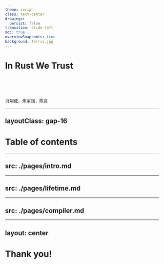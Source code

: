 ```yaml
---
theme: seriph
class: text-center
drawings:
  persist: false
transition: slide-left
mdc: true
overviewSnapshots: true
background: ferris.jpg
---
```

# In Rust We Trust
<br>
<br>
<br>
<br>
肖翊成，朱家润，陈贲

---
layoutClass: gap-16
---
# Table of contents

<Toc v-click minDepth="1" maxDepth="2" columns="2"></Toc>

---
src: ./pages/intro.md
---

---
src: ./pages/lifetime.md
---

---
src: ./pages/compiler.md
---

---
layout: center
---
# Thank you!

